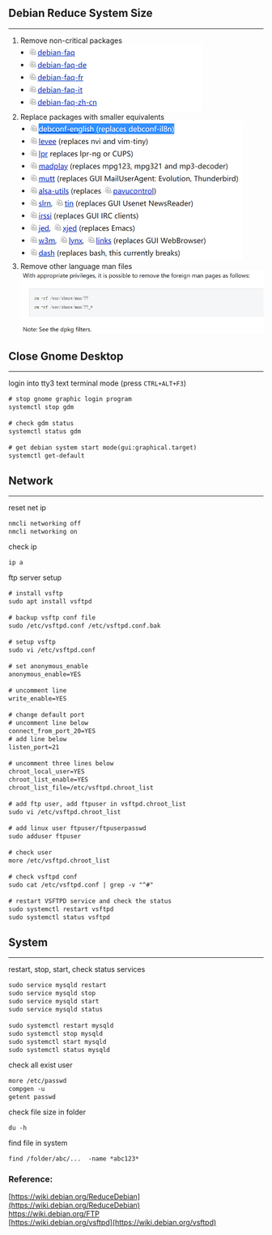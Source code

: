 ## Debian Reduce System Size
***
1. Remove non-critical packages  
![remove packages](../../images/system/debian/remove_packages.png "remove packages")  
2. Replace packages with smaller equivalents  
![replace packages](../../images/system/debian/replace_packages.png "replace packages")  
3. Remove other language man files  
![replace language man files](../../images/system/debian/remove_language_man_files.png "remove language man files")  

## Close Gnome Desktop
***  
login into tty3 text terminal mode (press `CTRL+ALT+F3`)  

```shell
# stop gnome graphic login program  
systemctl stop gdm

# check gdm status
systemctl status gdm

# get debian system start mode(gui:graphical.target)
systemctl get-default
```

## Network  
***
reset net ip
```shell
nmcli networking off
nmcli networking on
```
check ip
```shell
ip a
```

ftp server setup
```shell
# install vsftp
sudo apt install vsftpd

# backup vsftp conf file
sudo /etc/vsftpd.conf /etc/vsftpd.conf.bak

# setup vsftp
sudo vi /etc/vsftpd.conf

# set anonymous_enable
anonymous_enable=YES

# uncomment line
write_enable=YES 

# change default port
# uncomment line below
connect_from_port_20=YES
# add line below
listen_port=21

# uncomment three lines below
chroot_local_user=YES
chroot_list_enable=YES
chroot_list_file=/etc/vsftpd.chroot_list 

# add ftp user, add ftpuser in vsftpd.chroot_list 
sudo vi /etc/vsftpd.chroot_list

# add linux user ftpuser/ftpuserpasswd 
sudo adduser ftpuser 

# check user
more /etc/vsftpd.chroot_list

# check vsftpd conf
sudo cat /etc/vsftpd.conf | grep -v "^#"

# restart VSFTPD service and check the status
sudo systemctl restart vsftpd
sudo systemctl status vsftpd
```

## System
***
restart, stop, start, check status services
```shell
sudo service mysqld restart
sudo service mysqld stop
sudo service mysqld start
sudo service mysqld status

sudo systemctl restart mysqld
sudo systemctl stop mysqld
sudo systemctl start mysqld
sudo systemctl status mysqld
```  
check all exist user
```shell
more /etc/passwd
compgen -u
getent passwd
```
check file size in folder
```shell
du -h 
```
find file in system
```shell
find /folder/abc/...  -name *abc123*
```

### Reference:  
[https://wiki.debian.org/ReduceDebian](https://wiki.debian.org/ReduceDebian)  
[https://wiki.debian.org/FTP ](https://wiki.debian.org/FTP)  
[https://wiki.debian.org/vsftpd](https://wiki.debian.org/vsftpd)  
